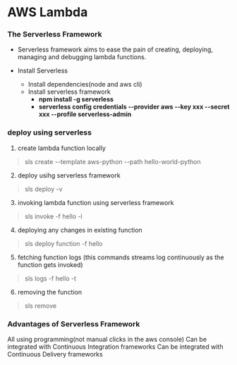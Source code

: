 # AWS Lambda


### The Serverless Framework
- Serverless framework aims to ease the pain of creating, deploying, managing and debugging lambda functions.

- Install Serverless
    - Install dependencies(node and aws cli)
    - Install serverless framework
        - **npm install -g serverless**
        - **serverless  config credentials --provider aws --key xxx --secret xxx --profile serverless-admin**


### deploy using serverless
1. create lambda function locally
> sls create --template aws-python --path hello-world-python
2. deploy usihg serverless framework
> sls deploy -v
3. invoking lambda function using serverless framework
> sls invoke -f hello -l

4. deploying any changes in existing function
> sls deploy function -f hello

5. fetching function logs (this commands streams log continuously as the function gets invoked)
> sls  logs  -f  hello  -t

6. removing the function
> sls remove


### Advantages of Serverless Framework
All using programming(not manual clicks in the aws console)
Can be integrated with Continuous Integration frameworks
Can be integrated with Continuous Delivery frameworks
